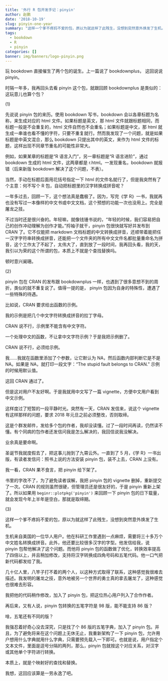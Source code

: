 ```yaml
---
title: '外行 R 包开发手记：pinyin'
author: 赵鹏
date: '2018-10-19'
slug: pinyin-one-year
summary: "这样一个爹不疼妈不爱的包，原以为就这样了此残生，没想到突然意外焕发了生机。"
tags:
  - bookdown
  - R
  - pinyin
categories: []
banner: img/banners/logo-pinyin.png
---
```


玩 bookdown 直接催生了两个包的诞生。上一篇说了  bookdownplus， 这回说说 pinyin。

时隔一年多，我再回头去看 pinyin 这个包，就跟回顾 bookdownplus 是类似的：这玩意儿也算个包？

<!--more-->


(1)

先说说 pinyin 包的来历。使用 bookdown 写书，bookdown 会以各章标题为名称，来生成对应的 html 文件。如果标题是英文，那 html 文件就跟标题相同，而标题一般是不会重复的，html 文件自然也不会重名；如果标题是中文，那 html 就生成一串谁也看不懂的字符，只要不重复就行。然而我发现了一个问题，就是如果标题是中英文混合，那么 bookdown 只提出其中的英文，来作为 html 文件的标题，这样出现不同章节重名的可能性非常大。

例如，如果某章的标题是“R 语言入门”，另一章标题是“R 语言进阶”，通过bookdown 生成的 html 文件，这两章都是 r.html。一发现重名，bookdown 就报错（后来新版 bookdown 解决了这个问题，不表）。

当然，手动在标题后面用花括号指定一下 html 的文件名就行了，但是我突然有了个主意：何不写个 R 包，自动把标题里的汉字转换成拼音呢？

一年多过去，回顾一下，这个想法真是蠢极了。因为，写完《学 R》一书，我就再也没有写过一本像样的中文书或中文文档，这个预想的功能一次也没用上。完全是屠龙之技。

不过当时还是很兴奋的。年轻嘛，就像钱锺书说的，“年轻的时候，我们容易把自己的创作冲动理解为创作才能。”捋袖子就干，pinyin 包很快就写好并发布到 CRAN 了。它不仅能把 markdown 文档标题的中文转换成拼音，还顺带着能把任一汉字字符串转换成拼音，还能把一个文件夹的所有中文文件名都批量重命名为拼音，这个工作太了不起了，太伟大了，直到放了一段时间，我再回头看，我的天，我引以为荣的这个所谓的包，本质上不就是个查找替换吗。

顿时意兴阑珊。

(2)

pinyin 包在 CRAN 的发布跟 bookdownplus 一样，也遇到了很多意想不到的周折，类似的就不重复说了。值得一提的是， pinyin 包因为自身的特殊性，遭遇了一些特殊的待遇。

比如说，CRAN 要求给出函数的示例。

我的示例是把几个中文字符转换成拼音的拉丁字母。

CRAN 说不行，示例里不能含有中文字符。

一个处理中文的函数，不让拿中文字符示例？于是我把示例删了。

CRAN 说不行，必须给示例。

我……我就在函数里添加了个参数，让它默认为 NA，然后函数内部判断它是不是 NA。如果是 NA，就打印一段文字：“The stupid fault belongs to CRAN.” 示例的时候用默认值。

这回 CRAN 通过了。

但是这对用户不友好啊。于是我就用中文写了一篇 vignette，方便中文用户看到中文示例。

这样度过了短暂的一段平静时光。突然有一天，CRAN 发信来，说这个 vignette 有这样那样的问题，要求 2018 年元旦之前必须整改，否则取缔。

这是个群发邮件，发给多个包的作者，我却没读懂。过了一段时间再读，仍然读不懂。有个同病的包作者还发信问我是怎么解决的，我回信说我没解决。

业余真是要命啊。

圣诞节我就度假去了，把这事儿抛到了九霄云外。一直到了 5 月，《学 R》一书出版，有读者发信问：照书上说的方法安装 pinyin 包，装不上去，CRAN 上没有。

我一看，CRAN 果不食言，把 pinyin 给下架了。

书里的字改不了，为了避免读者误解，我把 pinyin 包的 vignette 删掉，重新提交了一次。CRAN 的规则虽然很硬，但管理员还是很友好的，于是 pinyin 重新上架了。所以如果用 `beginr::plotpkg('pinyin')` 来回顾一下 pinyin 包的日下载量，就会发现今年上半年是空白，那就是取缔期。

(3)

这样一个爹不疼妈不爱的包，原以为就这样了此残生，没想到突然意外焕发了生机。

生机来自美国的一位华人用户。他在科研工作里遇到一点麻烦，需要将三十多万个中文姓名转换成拼音。此外，他还要比较很多汉字的字型。他发信给我，说 pinyin 包帮他解决了这个问题。而他将 pinyin 包的函数做了优化，转换效率提高了四倍以上，并且稍加修改，支持将汉字转换成四角号码和五笔代码。他一口气把新代码都发给了我。

几十亿人里，八竿子打不着的两个人，以这种方式取得了联系，这种感觉我很难去描述。我发明的屠龙之技，意外地被另一个世界的勇士真的拿去屠龙了，这种感觉也很难去形容。

我把他的代码稍作修改，加入了 pinyin 包，把这位热心用户列入了合作作者。

再后来，又有人说，pinyin 包转换的五笔字符是 98 版，能不能支持 86 版？

啥，五笔还有不同的版？

我强忍着好奇心没去深究，只是找了个 86 版的五笔字典，加入了 pinyin 包。并且，为了避免将来在这个问题上无休无止，我重新架构了一下 pinyin 包，允许用户想用什么字典就用什么字典，只需要预先载入一下即可。也就是说，用户指定个文本文件，里面是逗号分隔的两列，那么，pinyin 包就按这个对应关系，对汉字或其他单个字符进行转换。

本质上，就是个映射好的查找和替换。

我想，这回应该算是一劳永逸了吧。
